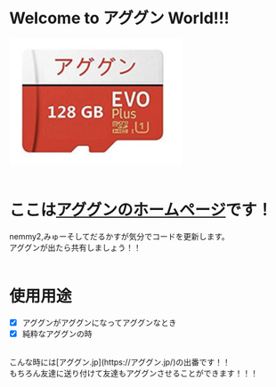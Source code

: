 # Welcome to アググン World!!!<br>
![AGUGUN](https://github.com/aggn-jp/main-page/blob/main/images/aguguncard.png)<br><br>
# ここは[アググンのホームページ](https://アググン.jp/)です！<br>
nemmy2,みゅーそしてだるかすが気分でコードを更新します。<br>
アググンが出たら共有しましょう！！<br><br>
# 使用用途<br>
- [x] アググンがアググンになってアググンなとき
- [x] 純粋なアググンの時<br>
<br>
こんな時には[アググン.jp](https://アググン.jp/)の出番です！！<br>
もちろん友達に送り付けて友達もアググンさせることができます！！！
